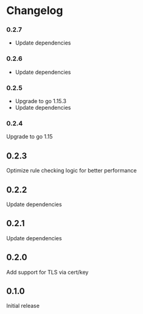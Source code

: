 # Changelog

### 0.2.7

- Update dependencies

### 0.2.6

- Update dependencies

### 0.2.5

- Upgrade to go 1.15.3
- Update dependencies

### 0.2.4

Upgrade to go 1.15

## 0.2.3

Optimize rule checking logic for better performance

## 0.2.2

Update dependencies

## 0.2.1

Update dependencies

## 0.2.0

Add support for TLS via cert/key

## 0.1.0

Initial release
